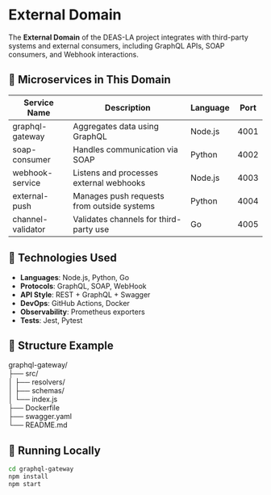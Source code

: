 # External Domain

The **External Domain** of the DEAS-LA project integrates with third-party systems and external consumers, including GraphQL APIs, SOAP consumers, and Webhook interactions.

## 🔧 Microservices in This Domain

| Service Name       | Description                                  | Language | Port |
|--------------------|----------------------------------------------|----------|------|
| graphql-gateway    | Aggregates data using GraphQL                | Node.js  | 4001 |
| soap-consumer      | Handles communication via SOAP               | Python   | 4002 |
| webhook-service    | Listens and processes external webhooks      | Node.js  | 4003 |
| external-push      | Manages push requests from outside systems   | Python   | 4004 |
| channel-validator  | Validates channels for third-party use       | Go       | 4005 |

## 🧰 Technologies Used
- **Languages**: Node.js, Python, Go
- **Protocols**: GraphQL, SOAP, WebHook
- **API Style**: REST + GraphQL + Swagger
- **DevOps**: GitHub Actions, Docker
- **Observability**: Prometheus exporters
- **Tests**: Jest, Pytest

## 📁 Structure Example

graphql-gateway/  
├── src/  
│ ├── resolvers/  
│ ├── schemas/  
│ └── index.js  
├── Dockerfile  
├── swagger.yaml  
└── README.md

## 🚀 Running Locally

```bash
cd graphql-gateway
npm install
npm start
